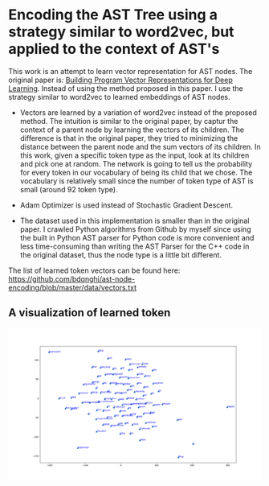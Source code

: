 # Encoding the AST Tree using a strategy similar to word2vec, but applied to the context of AST's

This work is an attempt to learn vector representation for AST nodes. The original paper is: [Building Program Vector Representations for Deep Learning](https://arxiv.org/abs/1409.3358). Instead of using the method proposed in this paper. I use the strategy similar to word2vec to learned embeddings of AST nodes. 

* Vectors are learned by a variation of word2vec instead of the proposed method. The intuition is similar to the original paper, by captur the context of a parent node by learning the vectors of its children. The difference is that in the original paper, they tried to minimizing the distance between the parent node and the sum vectors of its children. In this work, given a specific token type as the input, look at its children and pick one at random. The network is going to tell us the probability for every token in our vocabulary of being its child that we chose. The vocabulary is relatively small since the number of token type of AST is small (around 92 token type).

* Adam Optimizer is used instead of Stochastic Gradient Descent.

* The dataset used in this implementation is smaller than in the original paper. I crawled Python algorithms from Github by myself since using the built in Python AST parser for Python code is more convenient and less time-consuming than writing the AST Parser for the C++ code in the original dataset, thus the node type is a little bit different.

The list of learned token vectors can be found here:
https://github.com/bdqnghi/ast-node-encoding/blob/master/data/vectors.txt

A visualization of learned token
--------------------------
![](ast_nodes_visualization.png)
